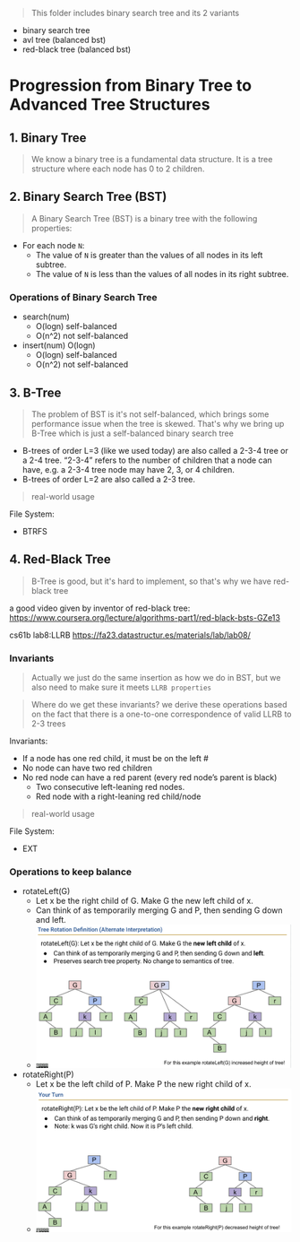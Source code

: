> This folder includes binary search tree and its 2 variants

- binary search tree
- avl tree (balanced bst)
- red-black tree (balanced bst)

# Progression from Binary Tree to Advanced Tree Structures

## 1. Binary Tree
> We know a binary tree is a fundamental data structure. It is a tree structure where each node has 0 to 2 children.

## 2. Binary Search Tree (BST)

> A Binary Search Tree (BST) is a binary tree with the following properties:
- For each node ` N `:
  - The value of ` N ` is greater than the values of all nodes in its left subtree.
  - The value of ` N ` is less than the values of all nodes in its right subtree.

### Operations of Binary Search Tree

- search(num) 
  - O(logn) self-balanced 
  - O(n^2) not self-balanced
- insert(num) O(logn)
  - O(logn) self-balanced 
  - O(n^2) not self-balanced

## 3. B-Tree
> The problem of BST is it's not self-balanced, which brings some performance issue when the tree is skewed. That's why we bring up B-Tree which is just a self-balanced binary search tree

- B-trees of order L=3 (like we used today) are also called a 2-3-4 tree or a 2-4 tree. 
“2-3-4” refers to the number of children that a node can have, e.g. a 2-3-4 tree node may have 2, 3, or 4 children.
- B-trees of order L=2 are also called a 2-3 tree.

> real-world usage

File System:
- BTRFS


## 4. Red-Black Tree
> B-Tree is good, but it's hard to implement, so that's why we have red-black tree

a good video given by inventor of red-black tree:  
https://www.coursera.org/lecture/algorithms-part1/red-black-bsts-GZe13

cs61b lab8:LLRB
https://fa23.datastructur.es/materials/lab/lab08/

### Invariants
> Actually we just do the same insertion as how we do in BST, but we also need to make sure it meets `LLRB properties`

> Where do we get these invariants?
we derive these operations based on the fact that there is a one-to-one correspondence of valid LLRB to 2-3 trees

Invariants:  
- If a node has one red child, it must be on the left #
- No node can have two red children
- No red node can have a red parent (every red node’s parent is black)
  - Two consecutive left-leaning red nodes.
  - Red node with a right-leaning red child/node








> real-world usage

File System:
- EXT

### Operations to keep balance

- rotateLeft(G)
  - Let x be the right child of G. Make G the new left child of x.
  - Can think of as temporarily merging G and P, then sending G down and left.
  - ![alt text](./imgs/rotateLeft.png)
- rotateRight(P)
  - Let x be the left child of P. Make P the new right child of x.
  - ![alt text](./imgs/rotateRight.png)
